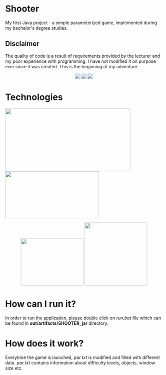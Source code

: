 # Shooter
My first Java project - a simple parameterized game, implemented during my bachelor's degree studies.

## Disclaimer
The quality of code is a result of requirements provided by the lecturer and my poor experience with programming. I have not modified it on purpose ever since it was created. This is the beginning of my adventure.


<p align="center">
  <img src="https://user-images.githubusercontent.com/80395610/138601476-443b6a80-0fbe-4607-ae74-7305efb55a8c.JPG">
    <img src="https://user-images.githubusercontent.com/80395610/138601670-352f9063-13d7-4097-9686-bd9718679aff.JPG">
    <img src="https://user-images.githubusercontent.com/80395610/138601666-04d691e0-2694-4872-add2-ed36412c0031.JPG">





# Technologies


 <img src="https://imagazine.pl/wp-content/uploads/2014/12/javaprob-001.png" width="400" height="200"><img src="https://upload.wikimedia.org/wikipedia/en/c/cc/JavaFX_Logo.png" width="300" height="150">  

<p align="center">
  
 <img  src="https://mycodetips.com/wp-content/uploads/2019/10/google-Gson.png" width="200" height="150">
<img  src="https://upload.wikimedia.org/wikipedia/commons/d/d5/CSS3_logo_and_wordmark.svg" width="200" height="200">
  </p>

# How can I run it?

In order to run the application, please double click on *run.bat* file which can be found in **out/artifacts/SHOOTER_jar** directory.



# How does it work?

Everytime the game is launched, *par.txt* is modified and filled with different data. *par.txt* contains information about difficulty levels, objects, window size etc.





